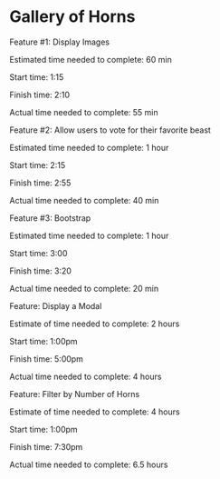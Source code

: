 # Gallery of Horns

Feature #1: Display Images

Estimated time needed to complete: 60 min

Start time: 1:15

Finish time: 2:10

Actual time needed to complete: 55 min


Feature #2: Allow users to vote for their favorite beast

Estimated time needed to complete: 1 hour

Start time: 2:15

Finish time: 2:55

Actual time needed to complete: 40 min


Feature #3: Bootstrap

Estimated time needed to complete: 1 hour

Start time: 3:00

Finish time: 3:20

Actual time needed to complete: 20 min



Feature: Display a Modal 

Estimate of time needed to complete: 2 hours 

Start time: 1:00pm 

Finish time: 5:00pm 

Actual time needed to complete: 4 hours


Feature: Filter by Number of Horns

Estimate of time needed to complete: 4 hours 

Start time: 1:00pm 

Finish time: 7:30pm 

Actual time needed to complete: 6.5 hours